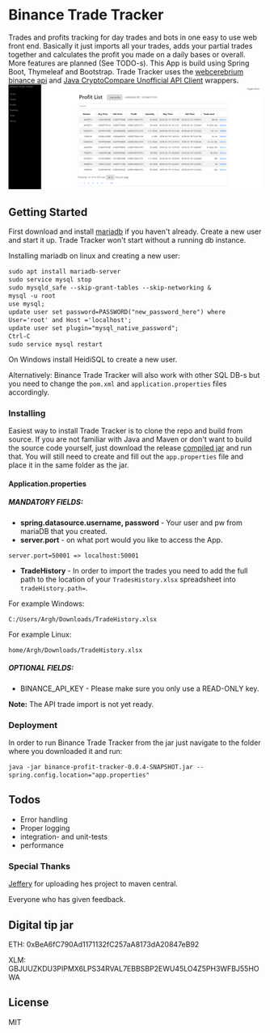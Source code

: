 # Binance Trade Tracker

Trades and profits tracking for day trades and bots in one easy to use web front end. Basically it just imports all your trades, adds your partial trades together and calculates the profit you made on a daily bases or overall. More features are planned (See TODO-s). This App is build using Spring Boot, Thymeleaf and Bootstrap. Trade Tracker uses the [webcerebrium binance api](https://github.com/webcerebrium/java-binance-api) and [Java CryptoCompare Unofficial API Client](https://github.com/jeffreytai/cryptocompare-java-api-wrapper) wrappers.
![Profits Page](/img/profit_screenshot.png?raw=true "Profits Page Screenshot")

## Getting Started

First download and install [mariadb](https://mariadb.org/) if you haven't already. Create a new user and start it up. Trade Tracker won't start without a running db instance.

Installing mariadb on linux and creating a new user:

```
sudo apt install mariadb-server
sudo service mysql stop
sudo mysqld_safe --skip-grant-tables --skip-networking &
mysql -u root
use mysql;
update user set password=PASSWORD("new_password_here") where User='root' and Host ='localhost';
update user set plugin="mysql_native_password";
Ctrl-C
sudo service mysql restart
```

On Windows install HeidiSQL to create a new user.

Alternatively: Binance Trade Tracker will also work with other SQL DB-s but you need to change the `pom.xml` and `application.properties` files accordingly.

### Installing

Easiest way to install Trade Tracker is to clone the repo and build from source. If you are not familiar with Java and Maven or don't want to build the source code yourself, just download the release [compiled jar](https://github.com/Arghh/binance-trade-tracker/releases) and run that. You will still need to create and fill out the `app.properties` file and place it in the same folder as the jar.

#### Application.properties

##### MANDATORY FIELDS:

* __spring.datasource.username, password__ - Your user and pw from mariaDB that you created.
* __server.port__ - on what port would you like to access the App.

```
server.port=50001 => localhost:50001
```
* __TradeHistory__ - In order to import the trades you need to add the full path to the location of your `TradesHistory.xlsx` spreadsheet into `tradeHistory.path=`.

For example Windows:

```
C:/Users/Argh/Downloads/TradeHistory.xlsx
```

For example Linux:

```
home/Argh/Downloads/TradeHistory.xlsx
```

##### OPTIONAL FIELDS:
* BINANCE_API_KEY - Please make sure you only use a READ-ONLY key.

__Note:__ The API trade import is not yet ready.


### Deployment

In order to run Binance Trade Tracker from the jar just navigate to the folder where you downloaded it and run:

```
java -jar binance-profit-tracker-0.0.4-SNAPSHOT.jar --spring.config.location="app.properties"
```

## Todos

* Error handling
* Proper logging
* integration- and unit-tests
* performance

### Special Thanks

[Jeffery](https://github.com/jeffreytai) for uploading hes project to maven central.

Everyone who has given feedback.

## Digital tip jar

ETH: 0xBeA6fC790Ad1171132fC257aA8173dA20847eB92

XLM: GBJUUZKDU3PIPMX6LPS34RVAL7EBBSBP2EWU45LO4Z5PH3WFBJ55HOWA

## License

MIT